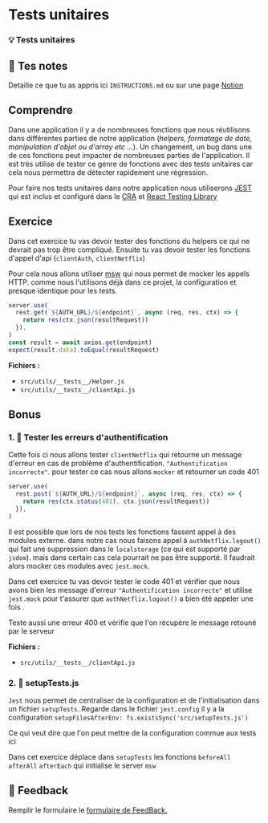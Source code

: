 # Tests unitaires

### 💡 Tests unitaires

## 📝 Tes notes

Detaille ce que tu as appris ici `INSTRUCTIONS.md`
ou sur une page [Notion](https://go.mikecodeur.com/course-notes-template)

## Comprendre

Dans une application il y a de nombreuses fonctions que nous réutilisons dans
différentes parties de notre application (_helpers, formatage de date,
manipulation d'objet ou d'array etc ..._). Un changement, un bug dans une de ces
fonctions peut impacter de nombreuses parties de l'application. Il est très
utilise de tester ce genre de fonctions avec des tests unitaires car cela nous
permettra de détecter rapidement une régression.

Pour faire nos tests unitaires dans notre application nous utiliserons
[JEST](https://jestjs.io/fr/) qui est inclus et configuré dans le
[CRA](https://create-react-app.dev/docs/running-tests/) et
[React Testing Library](https://testing-library.com/docs/react-testing-library/intro/)

## Exercice

Dans cet exercice tu vas devoir tester des fonctions du helpers ce qui ne
devrait pas trop être compliqué. Ensuite tu vas devoir tester les fonctions
d'appel d'api (`clientAuth`, `clientNetflix`)

Pour cela nous allons utiliser [msw](https://mswjs.io/) qui nous permet de
mocker les appels HTTP. comme nous l'utilisons déjà dans ce projet, la
configuration et presque identique pour les tests.

```jsx
server.use(
  rest.get(`${AUTH_URL}/${endpoint}`, async (req, res, ctx) => {
    return res(ctx.json(resultRequest))
  }),
)
const result = await axios.get(endpoint)
expect(result.data).toEqual(resultRequest)
```

**Fichiers :**

- `src/utils/__tests__/Helper.js`
- `src/utils/__tests__/clientApi.js`

## Bonus

### 1. 🚀 Tester les erreurs d'authentification

Cette fois ci nous allons tester `clientNetflix` qui retourne un message
d'erreur en cas de problème d'authentification. `"Authentification incorrecte"`.
pour tester ce cas nous allons `mocker` et retourner un code 401

```jsx
server.use(
  rest.post(`${AUTH_URL}/${endpoint}`, async (req, res, ctx) => {
    return res(ctx.status(401), ctx.json(resultRequest))
  }),
)
```

Il est possible que lors de nos tests les fonctions fassent appel à des modules
externe. dans notre cas nous faisons appel à `authNetflix.logout()` qui fait une
suppression dans le `localstorage` (ce qui est supporté par `jsdom`). mais dans
certain cas cela pourrait ne pas être supporté. Il faudrait alors mocker ces
modules avec `jest.mock`.

Dans cet exercice tu vas devoir tester le code 401 et vérifier que nous avons
bien les message d'erreur `"Authentification incorrecte"` et utilise `jest.mock`
pour t'assurer que `authNetflix.logout()` a bien été appeler une fois .

Teste aussi une erreur 400 et vérifie que l'on récupère le message retouné par
le serveur

**Fichiers :**

- `src/utils/__tests__/clientApi.js`

### 2. 🚀 setupTests.js

`Jest` nous permet de centraliser de la configuration et de l'initialisation
dans un fichier `setupTests`. Regarde dans le fichier `jest.config` il y a la
configuration `setupFilesAfterEnv: fs.existsSync('src/setupTests.js')`

Ce qui veut dire que l'on peut mettre de la configuration commue aux tests ici

Dans cet exercice déplace dans `setupTests` les fonctions `beforeAll afterAll`
`afterEach` qui initialise le server `msw`

## 🐜 Feedback

Remplir le formulaire le
[formulaire de FeedBack.](https://go.mikecodeur.com/cours-react-avis?entry.1430994900=React%20NetFlix%20Clone&entry.533578441=15%20Tests%20Unitaires)
